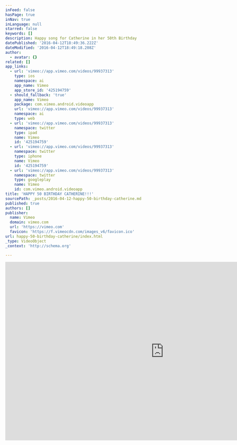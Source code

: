 ```yaml
---
inFeed: false
hasPage: true
inNav: true
inLanguage: null
starred: false
keywords: []
description: Happy song for Catherine in her 50th Birthday
datePublished: '2016-04-12T18:49:36.222Z'
dateModified: '2016-04-12T18:49:18.208Z'
author:
  - avatar: {}
related: []
app_links:
  - url: 'vimeo://app.vimeo.com/videos/99937313'
    type: ios
    namespace: ai
    app_name: Vimeo
    app_store_id: '425194759'
  - should_fallback: 'true'
    app_name: Vimeo
    package: com.vimeo.android.videoapp
    url: 'vimeo://app.vimeo.com/videos/99937313'
    namespace: ai
    type: web
  - url: 'vimeo://app.vimeo.com/videos/99937313'
    namespace: twitter
    type: ipad
    name: Vimeo
    id: '425194759'
  - url: 'vimeo://app.vimeo.com/videos/99937313'
    namespace: twitter
    type: iphone
    name: Vimeo
    id: '425194759'
  - url: 'vimeo://app.vimeo.com/videos/99937313'
    namespace: twitter
    type: googleplay
    name: Vimeo
    id: com.vimeo.android.videoapp
title: 'HAPPY 50 BIRTHDAY CATHERINE!!!'
sourcePath: _posts/2016-04-12-happy-50-birthday-catherine.md
published: true
authors: []
publisher:
  name: Vimeo
  domain: vimeo.com
  url: 'https://vimeo.com'
  favicon: 'https://f.vimeocdn.com/images_v6/favicon.ico'
url: happy-50-birthday-catherine/index.html
_type: VideoObject
_context: 'http://schema.org'

---
```

<iframe src="https://cdn.embedly.com/widgets/media.html?src=https%3A%2F%2Fplayer.vimeo.com%2Fvideo%2F99937313&amp;src_secure=1&amp;url=https%3A%2F%2Fvimeo.com%2F99937313&amp;image=https%3A%2F%2Fi.vimeocdn.com%2Fvideo%2F481279921_1280x720.jpg&amp;key=b7d04c9b404c499eba89ee7072e1c4f7&amp;type=text%2Fhtml&amp;schema=vimeo" width="1000" height="563" scrolling="no" frameborder="0" allowfullscreen="allowfullscreen" style=""></iframe>